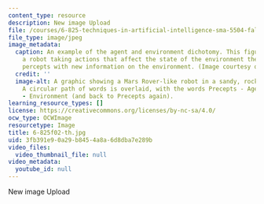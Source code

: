 ```yaml
---
content_type: resource
description: New image Upload
file: /courses/6-825-techniques-in-artificial-intelligence-sma-5504-fall-2002/3fb391e90a29b8454a8a6d8dba7e289b_6-825f02-th.jpg
file_type: image/jpeg
image_metadata:
  caption: An example of the agent and environment dichotomy. This figure illustrates
    a robot taking actions that affect the state of the environment then receiving
    percepts with new information on the environment. (Image courtesy of Beryl Simon.)
  credit: ''
  image-alt: A graphic showing a Mars Rover-like robot in a sandy, rocky environment.
    A circular path of words is overlaid, with the words Precepts - Agent - Actions
    - Environment (and back to Precepts again).
learning_resource_types: []
license: https://creativecommons.org/licenses/by-nc-sa/4.0/
ocw_type: OCWImage
resourcetype: Image
title: 6-825f02-th.jpg
uid: 3fb391e9-0a29-b845-4a8a-6d8dba7e289b
video_files:
  video_thumbnail_file: null
video_metadata:
  youtube_id: null
---
```

New image Upload